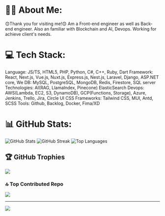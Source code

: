 # 👨‍💻 About Me:
😊Thank you for visiting me!😊
Am a Front-end engineer as well as Back-end engineer. Also an familiar with Blockchain and AI, Devops. Working for achieve client's needs.

# 💻 Tech Stack:
Language: JS/TS, HTML5, PHP, Python, C#, C++, Ruby, Dart
Framework: React, Next.js, Vue.js, Nuxt.js, Express.js, Nest.js, Laravel, Django, ASP.NET core,  We
DB: MySQL, PostgreSQL, MongoDB, Redis, Firestore, SQL server
Technologies: AI(RAG, LlamaIndex, Pinecone) ElasticSearch
Devops: AWS(Lambda, EC2, S3, DynamoDB), GCP(Functions, Storage), Azure, Jenkins, Trello, Jira, Circle UI
CSS Frameworks: Tailwind CSS, MUI, Antd, SCSS
Tools: Github, Backlog, Docker, Fima/XD

# 📊 GitHub Stats:

![GitHub Stats](https://github-readme-stats.vercel.app/api?username=purity111&theme=dark&hide_border=false&include_all_commits=true&count_private=true&token="")
![GitHub Streak](https://github-readme-streak-stats.herokuapp.com/?user=purity111&theme=dark&hide_border=false)
![Top Languages](https://github-readme-stats.vercel.app/api/top-langs/?username=purity111&theme=dark&hide_border=false&include_all_commits=true&count_private=true&layout=compact)


## 🏆 GitHub Trophies
![](https://github-profile-trophy.vercel.app/?username=purity111&theme=dark&no-frame=false&no-bg=false&margin-w=4)

### 🔝 Top Contributed Repo
![](https://github-contributor-stats.vercel.app/api?username=purity111&limit=5&theme=dark&combine_all_yearly_contributions=true)

---
[![](https://visitcount.itsvg.in/api?id=purity111&label=Tech%20Enthusiasts&color=12&icon=2&pretty=true)](https://visitcount.itsvg.in)
<!-- Proudly created with GPRM ( https://gprm.itsvg.in ) -->
